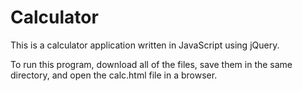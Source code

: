 # Calculator
This is a calculator application written in JavaScript using jQuery.

To run this program, download all of the files, save them in the same directory, and open the calc.html file in a browser.
